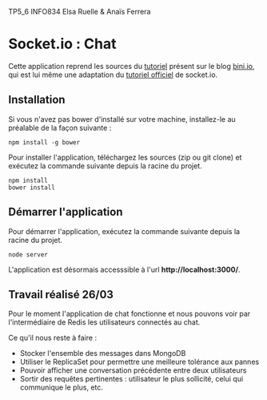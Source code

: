 TP5_6 INFO834
Elsa Ruelle & Anaïs Ferrera

# Socket.io : Chat

Cette application reprend les sources du [tutoriel](http://blog.bini.io/developper-une-application-avec-socket-io/) présent sur le blog [bini.io](http://blog.bini.io), qui est lui même une adaptation du [tutoriel officiel](http://socket.io/get-started/chat/) de socket.io.

## Installation

Si vous n'avez pas bower d'installé sur votre machine, installez-le au préalable de la façon suivante :
```
npm install -g bower
```

Pour installer l'application, téléchargez les sources (zip ou git clone) et exécutez la commande suivante depuis la racine du projet.
```
npm install
bower install
```

## Démarrer l'application
Pour démarrer l'application, exécutez la commande suivante depuis la racine du projet.
```
node server
```

L'application est désormais accesssible à l'url **http://localhost:3000/**.

## Travail réalisé 26/03
Pour le moment l'application de chat fonctionne et nous pouvons voir par l'intermédiaire de Redis les utilisateurs connectés au chat.

Ce qu'il nous reste à faire :
* Stocker l'ensemble des messages dans MongoDB
* Utiliser le ReplicaSet pour permettre une meilleure tolérance aux pannes
* Pouvoir afficher une conversation précédente entre deux utilisateurs
* Sortir des requêtes pertinentes : utilisateur le plus sollicité, celui qui communique le plus, etc.

